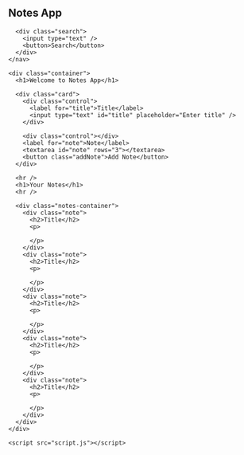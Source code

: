 <!DOCTYPE html>
<html lang="en">
  <head>
    <meta charset="UTF-8" />
    <meta name="viewport" content="width=device-width, initial-scale=1.0" />
    <title>Notes app</title>
    <link rel="stylesheet" href="styles.css" />
  </head>
  <body>
    <nav>
      <h2>Notes App</h2>

      <div class="search">
        <input type="text" />
        <button>Search</button>
      </div>
    </nav>

    <div class="container">
      <h1>Welcome to Notes App</h1>

      <div class="card">
        <div class="control">
          <label for="title">Title</label>
          <input type="text" id="title" placeholder="Enter title" />
        </div>

        <div class="control"></div>
        <label for="note">Note</label>
        <textarea id="note" rows="3"></textarea>
        <button class="addNote">Add Note</button>
      </div>

      <hr />
      <h1>Your Notes</h1>
      <hr />

      <div class="notes-container">
        <div class="note">
          <h2>Title</h2>
          <p>

          </p>
        </div>
        <div class="note">
          <h2>Title</h2>
          <p>

          </p>
        </div>
        <div class="note">
          <h2>Title</h2>
          <p>

          </p>
        </div>
        <div class="note">
          <h2>Title</h2>
          <p>

          </p>
        </div>
        <div class="note">
          <h2>Title</h2>
          <p>

          </p>
        </div>
      </div>
    </div>

    <script src="script.js"></script>
  </body>
</html>
